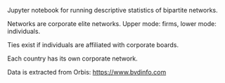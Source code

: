 Jupyter notebook for running descriptive statistics of bipartite networks.

Networks are corporate elite networks. Upper mode: firms, lower mode: individuals.

Ties exist if individuals are affiliated with corporate boards.

Each country has its own corporate network.

Data is extracted from Orbis: https://www.bvdinfo.com
